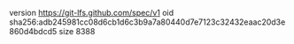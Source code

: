 version https://git-lfs.github.com/spec/v1
oid sha256:adb245981cc08d6cb1d6c3b9a7a80440d7e7123c32432eaac20d3e860d4bdcd5
size 8388
